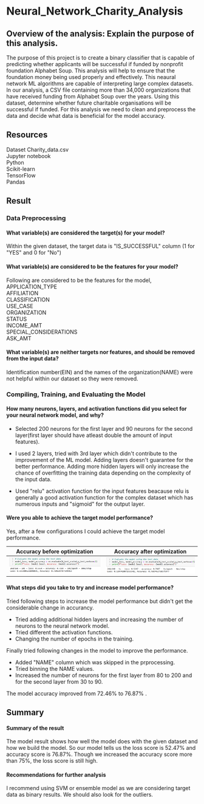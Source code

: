 # Neural_Network_Charity_Analysis

## Overview of the analysis: Explain the purpose of this analysis.
The purpose of this project is to create a binary classifier that is capable of predicting whether applicants will be successful if funded by nonprofit foundation Alphabet Soup. This analysis will help to ensure that the foundation money being used properly and effectively. This neaural network ML algorithms are capable of interpreting large complex datasets. In our analysis, a CSV file containing more than 34,000 organizations that have received funding from Alphabet Soup over the years. Using this dataset, determine whether future charitable organisations will be successful if funded. For this analysis we need to clean and preprocess the data and decide what data is beneficial for the model accuracy.

## Resources
Dataset Charity_data.csv  
Jupyter notebook   
Python   
Scikit-learn  
TensorFlow  
Pandas  

## Result
### Data Preprocessing
#### What variable(s) are considered the target(s) for your model?
   Within the given dataset, the target data is "IS_SUCCESSFUL" column (1 for "YES" and 0 for "No")

#### What variable(s) are considered to be the features for your model?  
   Following are considered to be the features for the model,  
    APPLICATION_TYPE           
    AFFILIATION                  
    CLASSIFICATION              
    USE_CASE                    
    ORGANIZATION                
    STATUS                      
    INCOME_AMT                  
    SPECIAL_CONSIDERATIONS      
    ASK_AMT                

#### What variable(s) are neither targets nor features, and should be removed from the input data?  
   Identification number(EIN) and the names of the organization(NAME) were not helpful within our dataset so they were removed.


### Compiling, Training, and Evaluating the Model
#### How many neurons, layers, and activation functions did you select for your neural network model, and why?
* Selected 200 neurons for the first layer and 90 neurons for the second layer(first layer should have atleast double the amount of input features).

* I used 2 layers, tried with 3rd layer which didn't contribute to the improvement of the ML model. Adding layers doesn't guarantee for the better performance. Adding more hidden layers will only increase the chance of overfitting the training data depending on the complexity of the input data. 

* Used "relu" activation function for the input features beacause relu is generally a good activation function for the complex dataset which has numerous inputs and "sigmoid" for the output layer.

#### Were you able to achieve the target model performance?
   Yes, after a few configurations I could achieve the target model performance.


|    Accuracy before optimization        |  Accuracy after optimization |
:--------------------------------------:|:---------------------------------------:
![](images/original_result.png?raw=true)|![](images/optimized_result.png?raw=true)

#### What steps did you take to try and increase model performance?
Tried following steps to increase the model performance but didn't get the considerable change in accurancy.
* Tried adding additional hidden layers and increasing the number of neurons to the neural network model. 
* Tried different the activation functions. 
* Changing the number of epochs in the training.

Finally tried following changes in the model to improve the performance.
* Added "NAME" column which was skipped in the prprocessing.
* Tried binning the NAME values.   
* Increased the number of neurons for the first layer from 80 to 200 and for the second layer from 30 to 90.

The model accuracy improved from 72.46% to 76.87% .

## Summary   
#### Summary of the result  
The model result shows how well the model does with the given dataset and how we build the model. So our model tells us the loss score is 52.47% and accuracy score is 76.87%. Though we increased the accuracy score more than 75%, the loss score is still high. 

#### Recommendations for further analysis   
I recommend using SVM or ensemble model as we are considering target data as binary results. We should also look for the outliers. 
 
